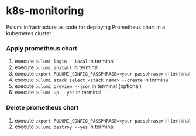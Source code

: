 # k8s-monitoring

Pulumi infrastructure as code for deploying Prometheus chart in a kubernetes cluster

### Apply prometheus chart

1. execute `pulumi login --local` in terminal
2. execute `pulumi install` in terminal
3. execute `export PULUMI_CONFIG_PASSPHRASE=<your passphrase>` in terminal
4. execute `pulumi stack select <stack name> --create` in terminal
5. execute `pulumi preview --json` in terminal (optional)
6. execute `pulumi up --yes` in terminal

### Delete prometheus chart

1. execute `export PULUMI_CONFIG_PASSPHRASE=<your passphrase>` in terminal
2. execute `pulumi destroy --yes` in terminal
